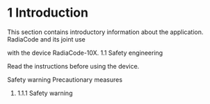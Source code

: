 # 1 Introduction

This section contains introductory information about the application. RadiaCode and its joint use

with the device RadiaCode-10X. 1.1 Safety engineering

Read the instructions before using the device.

Safety warning Precautionary measures

1. 1.1.1  Safety warning
